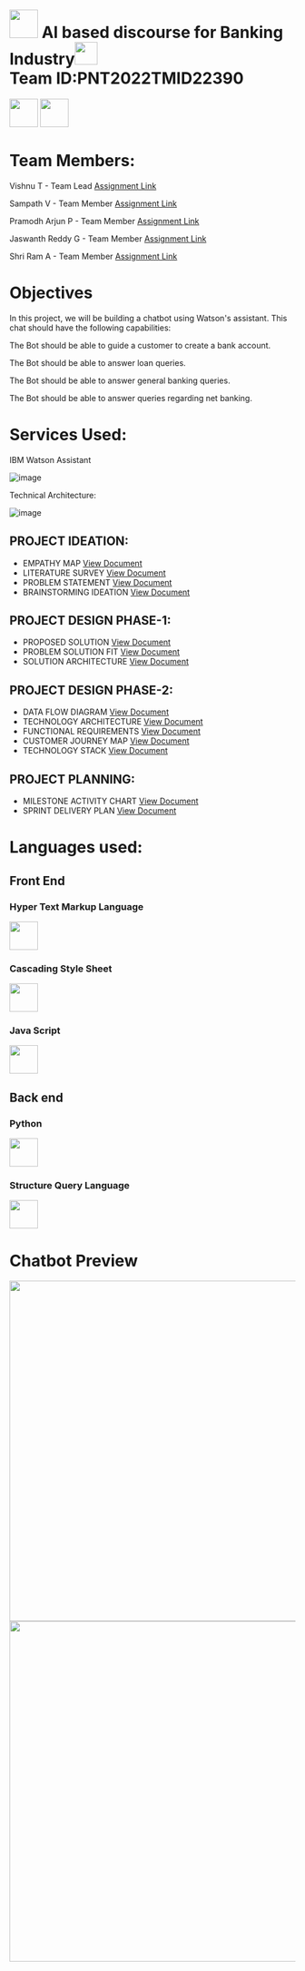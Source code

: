 

# <img src="https://media.giphy.com/media/8FlwO2t0cDh7RPyzUP/giphy.gif" width="50px"> AI based discourse for Banking Industry<img src="https://media.giphy.com/media/9KNNKJ3u8QjCOatFWe/giphy.gif" width="40px"><br>Team ID:PNT2022TMID22390

<img src="https://tinypic.host/images/2022/11/05/nasscom.png" width="50px">  <img src="https://tinypic.host/images/2022/11/05/ict.png" width="50px">

<h1>Team Members:</h1>

Vishnu T            - Team Lead [Assignment Link]()

Sampath V           - Team Member [Assignment Link]()

Pramodh Arjun P     - Team Member [Assignment Link]()

Jaswanth Reddy G    - Team Member [Assignment Link]()

Shri Ram A          - Team Member [Assignment Link]()

<h1>Objectives</h1>

In this project, we will be building a chatbot using Watson's assistant. This chat should have the following capabilities:


The Bot should be able to guide a customer to create a bank account.

The Bot should be able to answer loan queries.

The Bot should be able to answer general banking queries.

The Bot should be able to answer queries regarding net banking.

<h1>Services Used:</h1>

IBM Watson Assistant

![image](https://user-images.githubusercontent.com/82928294/190864324-21cf79e8-9aa8-48ad-aa34-c55ebcf95286.png)





Technical Architecture:

![image](https://user-images.githubusercontent.com/82928294/190864334-ce0740f3-2dc6-43e7-8265-a8ece9d211e6.png)


## PROJECT IDEATION:

- EMPATHY MAP [View Document]()
- LITERATURE SURVEY [View Document]()
- PROBLEM STATEMENT [View Document]()
- BRAINSTORMING IDEATION [View Document]()

## PROJECT DESIGN PHASE-1:

-  PROPOSED SOLUTION [View Document]()
-  PROBLEM SOLUTION FIT [View Document]()
-  SOLUTION ARCHITECTURE [View Document]()

## PROJECT DESIGN PHASE-2:

-  DATA FLOW DIAGRAM [View Document]()
-  TECHNOLOGY ARCHITECTURE [View Document]()
-  FUNCTIONAL REQUIREMENTS [View Document]()
-  CUSTOMER JOURNEY MAP [View Document]()
-  TECHNOLOGY STACK [View Document]()

## PROJECT PLANNING:

-  MILESTONE ACTIVITY CHART [View Document]()
-  SPRINT DELIVERY PLAN [View Document]()

<h1>Languages used:</h1>

<h2>Front End</h2>
<h3>Hyper Text Markup Language</h3><img src="https://tinypic.host/images/2022/11/02/html.png" width="50px"><h3>Cascading Style Sheet</h3> <img src="https://tinypic.host/images/2022/11/02/css.png" width="50px"><h3>Java Script</h3><img src="https://tinypic.host/images/2022/11/02/java-script.jpg" width="50px">

<h2>Back end</h2>
<h3>Python</h3><img src="https://tinypic.host/images/2022/11/02/flask.png" width="50px"><h3>Structure Query Language</h3><img src="https://tinypic.host/images/2022/11/02/sql.jpg" width="50px">

<h1><strong>Chatbot Preview</strong></h1>

<img src="https://tinypic.host/images/2022/11/04/Screenshot-4.png" height ="600" width="700px">

<img src="https://tinypic.host/images/2022/11/04/Screenshot-5.png" height ="600" width="700px">
 



 
